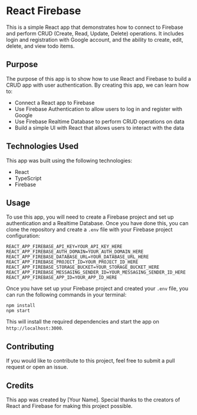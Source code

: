 # React Firebase

This is a simple React app that demonstrates how to connect to Firebase and perform CRUD (Create, Read, Update, Delete) operations. It includes login and registration with Google account, and the ability to create, edit, delete, and view todo items.

## Purpose

The purpose of this app is to show how to use React and Firebase to build a CRUD app with user authentication. By creating this app, we can learn how to:

- Connect a React app to Firebase
- Use Firebase Authentication to allow users to log in and register with Google
- Use Firebase Realtime Database to perform CRUD operations on data
- Build a simple UI with React that allows users to interact with the data

## Technologies Used

This app was built using the following technologies:

- React
- TypeScript
- Firebase

## Usage

To use this app, you will need to create a Firebase project and set up authentication and a Realtime Database. Once you have done this, you can clone the repository and create a `.env` file with your Firebase project configuration:

```
REACT_APP_FIREBASE_API_KEY=YOUR_API_KEY_HERE
REACT_APP_FIREBASE_AUTH_DOMAIN=YOUR_AUTH_DOMAIN_HERE
REACT_APP_FIREBASE_DATABASE_URL=YOUR_DATABASE_URL_HERE
REACT_APP_FIREBASE_PROJECT_ID=YOUR_PROJECT_ID_HERE
REACT_APP_FIREBASE_STORAGE_BUCKET=YOUR_STORAGE_BUCKET_HERE
REACT_APP_FIREBASE_MESSAGING_SENDER_ID=YOUR_MESSAGING_SENDER_ID_HERE
REACT_APP_FIREBASE_APP_ID=YOUR_APP_ID_HERE
```


Once you have set up your Firebase project and created your `.env` file, you can run the following commands in your terminal:

```
npm install
npm start
```


This will install the required dependencies and start the app on `http://localhost:3000`.

## Contributing

If you would like to contribute to this project, feel free to submit a pull request or open an issue.

## Credits

This app was created by [Your Name]. Special thanks to the creators of React and Firebase for making this project possible.
